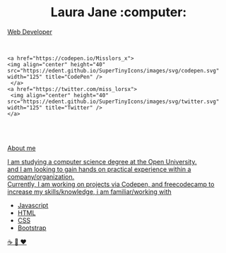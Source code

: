 
<div class="hero-image">
  <div class="hero-text">
    <h1 align= 'center'> Laura Jane :computer: </h1>
    <p><u>Web Developer</u></p>
    <br>
    
    <a href="https://codepen.io/Misslors_x">
    <img align="center" height="40" src="https://edent.github.io/SuperTinyIcons/images/svg/codepen.svg" width="125" title="CodePen" />
     </a>                                                                                                                            
    <a href="https://twitter.com/miss_lorsx">
     <img align="center" height="40" src="https://edent.github.io/SuperTinyIcons/images/svg/twitter.svg" width="125" title="Twitter" />
    </a>
   
  
  </div>
</div>
<br>
<br>
<p><u>About me<u></p>

<p> I am studying a computer science degree at the Open University. 
  <br> and I am looking to gain hands on practical experience within a company/organization.
<br> Currently, I am working on projects via Codepen, and freecodecamp to increase my skills/knowledge, i am familiar/working with </p>
 
- Javascript
- HTML
- CSS
- Bootstrap




:coffee: :dog: :heart:
